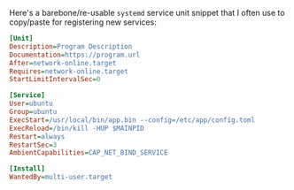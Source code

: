 Here's a barebone/re-usable `systemd` service unit snippet that I often use to copy/paste for registering new services:

```ini
[Unit]
Description=Program Description
Documentation=https://program.url
After=network-online.target
Requires=network-online.target
StartLimitIntervalSec=0

[Service]
User=ubuntu
Group=ubuntu
ExecStart=/usr/local/bin/app.bin --config=/etc/app/config.toml
ExecReload=/bin/kill -HUP $MAINPID
Restart=always
RestartSec=3
AmbientCapabilities=CAP_NET_BIND_SERVICE

[Install]
WantedBy=multi-user.target
```